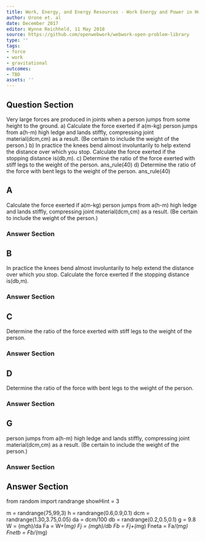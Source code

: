 ```yaml
---
title: Work, Energy, and Energy Resources - Work Energy and Power in Humans
author: Urone et. al
date: December 2017
editor: Wynne Reichheld, 11 May 2018
source: https://github.com/openwebwork/webwork-open-problem-library
type: ''
tags:
- force
- work
- gravitational
outcomes:
- TBD
assets: ''
---
```


## Question Section 

Very large forces are produced in joints when a person jumps from some height to the ground. 
a) Calculate the force exerted if a(m-kg) person jumps from a(h-m) high ledge and lands stiffly, compressing joint material(dcm,cm) as a result. (Be certain to include the weight of the person.) 
b) In practice the knees bend almost involuntarily to help extend the distance over which you stop. Calculate the force exerted if the stopping distance is(db,m). 
c) Determine the ratio of the force exerted with stiff legs to the weight of the person.
ans_rule(40) 
d) Determine the ratio of the force with bent legs to the weight of the person.
ans_rule(40)

## A
Calculate the force exerted if a(m-kg) person jumps from a(h-m) high ledge and lands stiffly, compressing joint material(dcm,cm) as a result. (Be certain to include the weight of the person.) 
### Answer Section
## B
In practice the knees bend almost involuntarily to help extend the distance over which you stop. Calculate the force exerted if the stopping distance is(db,m). 
### Answer Section
## C
Determine the ratio of the force exerted with stiff legs to the weight of the person.
### Answer Section
## D
Determine the ratio of the force with bent legs to the weight of the person.
### Answer Section
## G
person jumps from a(h-m) high ledge and lands stiffly, compressing joint material(dcm,cm) as a result. (Be certain to include the weight of the person.) 
### Answer Section


## Answer Section

from random import randrange
showHint = 3

m = randrange(75,99,3)
h = randrange(0.6,0.9,0.1)
dcm = randrange(1.30,3.75,0.05)
da = dcm/100
db = randrange(0.2,0.5,0.1)
g = 9.8
W = (m*g*h)/da
Fa = W+(m*g)
Fj = (m*g*h)/db
Fb = Fj+(m*g)
Fneta = Fa/(m*g)
Fnetb = Fb/(m*g)